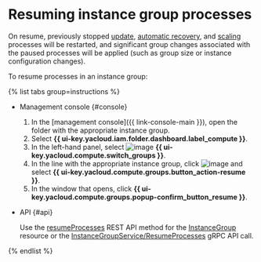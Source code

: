 # Resuming instance group processes

On resume, previously stopped [update](../../concepts/instance-groups/deploy/), [automatic recovery](../../concepts/instance-groups/autohealing.md), and [scaling](../../concepts/instance-groups/policies/scale-policy.md) processes will be restarted, and significant group changes associated with the paused processes will be applied (such as group size or instance configuration changes).

To resume processes in an instance group:

{% list tabs group=instructions %}

- Management console {#console}

   1. In the [management console]({{ link-console-main }}), open the folder with the appropriate instance group.
   1. Select **{{ ui-key.yacloud.iam.folder.dashboard.label_compute }}**.
   1. In the left-hand panel, select ![image](../../../_assets/console-icons/layers-3-diagonal.svg) **{{ ui-key.yacloud.compute.switch_groups }}**.
   1. In the line with the appropriate instance group, click ![image](../../../_assets/console-icons/ellipsis.svg) and select **{{ ui-key.yacloud.compute.groups.button_action-resume }}**.
   1. In the window that opens, click **{{ ui-key.yacloud.compute.groups.popup-confirm_button_resume }}**.

- API {#api}

   Use the [resumeProcesses](../../instancegroup/api-ref/InstanceGroup/resumeProcesses.md) REST API method for the [InstanceGroup](../../instancegroup/api-ref/InstanceGroup/index.md) resource or the [InstanceGroupService/ResumeProcesses](../../instancegroup/api-ref/grpc/InstanceGroup/resumeProcesses.md) gRPC API call.

{% endlist %}